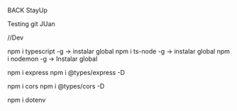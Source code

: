 BACK
StayUp

Testing git JUan

//Dev

npm i typescript -g -> instalar global
npm i ts-node -g -> instalar global
npm i nodemon -g -> Instalar global

npm i express
npm i @types/express -D

npm i cors
npm i @types/cors -D

npm i dotenv
